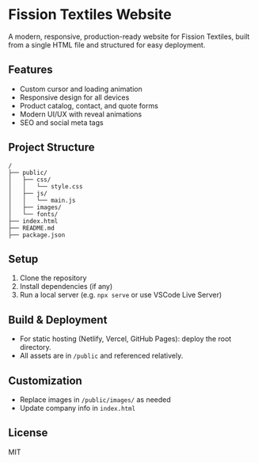 # Fission Textiles Website

A modern, responsive, production-ready website for Fission Textiles, built from a single HTML file and structured for easy deployment.

## Features
- Custom cursor and loading animation
- Responsive design for all devices
- Product catalog, contact, and quote forms
- Modern UI/UX with reveal animations
- SEO and social meta tags

## Project Structure
```
/
├── public/
│   ├── css/
│   │   └── style.css
│   ├── js/
│   │   └── main.js
│   ├── images/
│   └── fonts/
├── index.html
├── README.md
├── package.json
```

## Setup
1. Clone the repository
2. Install dependencies (if any)
3. Run a local server (e.g. `npx serve` or use VSCode Live Server)

## Build & Deployment
- For static hosting (Netlify, Vercel, GitHub Pages): deploy the root directory.
- All assets are in `/public` and referenced relatively.

## Customization
- Replace images in `/public/images/` as needed
- Update company info in `index.html`

## License
MIT 